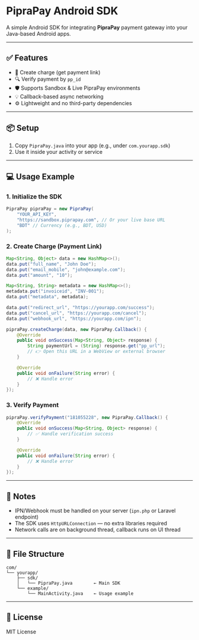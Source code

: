 # PipraPay Android SDK

A simple Android SDK for integrating **PipraPay** payment gateway into your Java-based Android apps.

---

## ✅ Features

- 🔗 Create charge (get payment link)
- 🔍 Verify payment by `pp_id`
- 🛡️ Supports Sandbox & Live PipraPay environments
- 💡 Callback-based async networking
- ⚙️ Lightweight and no third-party dependencies

---

## 📦 Setup

1. Copy `PipraPay.java` into your app (e.g., under `com.yourapp.sdk`)
2. Use it inside your activity or service

---

## 💻 Usage Example

### 1. Initialize the SDK

```java
PipraPay pipraPay = new PipraPay(
    "YOUR_API_KEY",
    "https://sandbox.piprapay.com", // Or your live base URL
    "BDT" // Currency (e.g., BDT, USD)
);
```

### 2. Create Charge (Payment Link)

```java
Map<String, Object> data = new HashMap<>();
data.put("full_name", "John Doe");
data.put("email_mobile", "john@example.com");
data.put("amount", "10");

Map<String, String> metadata = new HashMap<>();
metadata.put("invoiceid", "INV-001");
data.put("metadata", metadata);

data.put("redirect_url", "https://yourapp.com/success");
data.put("cancel_url", "https://yourapp.com/cancel");
data.put("webhook_url", "https://yourapp.com/ipn");

pipraPay.createCharge(data, new PipraPay.Callback() {
    @Override
    public void onSuccess(Map<String, Object> response) {
        String paymentUrl = (String) response.get("pp_url");
        // 👉 Open this URL in a WebView or external browser
    }

    @Override
    public void onFailure(String error) {
        // ❌ Handle error
    }
});
```

### 3. Verify Payment

```java
pipraPay.verifyPayment("181055228", new PipraPay.Callback() {
    @Override
    public void onSuccess(Map<String, Object> response) {
        // ✅ Handle verification success
    }

    @Override
    public void onFailure(String error) {
        // ❌ Handle error
    }
});
```

---

## 📌 Notes

- IPN/Webhook must be handled on your server (`ipn.php` or Laravel endpoint)
- The SDK uses `HttpURLConnection` — no extra libraries required
- Network calls are on background thread, callback runs on UI thread

---

## 📁 File Structure

```
com/
└── yourapp/
    ├── sdk/
    │   └── PipraPay.java        ← Main SDK
    └── example/
        └── MainActivity.java    ← Usage example
```

---

## 🪪 License

MIT License
